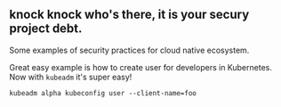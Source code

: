 ## knock knock who's there, it is your secury project debt.

Some examples of security practices for cloud native ecosystem.

Great easy example is how to create user for developers in Kubernetes.
Now with `kubeadm` it's super easy!
``` 
kubeadm alpha kubeconfig user --client-name=foo
``` 
